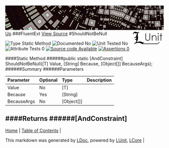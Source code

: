 ![](../Content/LUnit-banner-small.png "")
[<img align="right" src="../Content/LUnit-logo-small.png">](../../README.md)
[Up](FluentExt.md)
###FluentExt
[View Source](FluentExt.md)
#ShouldNotBeNull

![Type Static Method](http://b.repl.ca/v1/Type-Static%20Method-lightgrey.png "") ![Documented No](http://b.repl.ca/v1/Documented-No-red.png "") ![Unit Tested No](http://b.repl.ca/v1/Unit%20Tested-No-lightgrey.png "") ![Attribute Tests 0](http://b.repl.ca/v1/Attribute%20Tests-0-lightgrey.png "") [![Source code Available](http://b.repl.ca/v1/Source%20code-Available-brightgreen.png "")](FluentExt.md) [![Assertions 0](http://b.repl.ca/v1/Assertions-0-brightgreen.png "")](FluentExt.md)

####Static Method
######public static [AndConstraint<ObjectAssertions>] ShouldNotBeNull([T] Value, [String] Because, [Object[]] BecauseArgs);
######Summary
######Parameters

Parameter | Optional | Type | Description
:---  | :---  | :---  | :--- 
Value | No | [T] | 
Because | Yes | [String] | 
BecauseArgs | No | [Object[]] | 

####Returns
######[AndConstraint<ObjectAssertions>]
---

[Home](../../README.md) | [Table of Contents](../../TableOfContents.md) | 


This markdown was generated by [LDoc](https://github.com/CodeSingularity/LDoc), powered by [LUnit](https://github.com/CodeSingularity/LUnit), [LCore](https://github.com/CodeSingularity/LCore) | 

